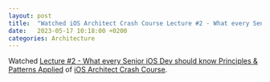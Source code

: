 ```yaml
---
layout: post
title:  "Watched iOS Architect Crash Course Lecture #2 - What every Senior iOS Dev should know Principles & Patterns Applied"
date:   2023-05-17 10:18:00 +0200
categories: Architecture
---
```

Watched [Lecture #2 - What every Senior iOS Dev should know Principles & Patterns Applied](https://s3.eu-central-1.amazonaws.com/com.w7software.myfirsttestbucket/essentialdeveloper.com+iOS+Architect+Crash+Course+Lecture+%232+-+What+every+Senior+iOS+Dev+should+know_+Principles+%26+Patterns+Applied.mp4) of [iOS Architect Crash Course](https://iosacademy.essentialdeveloper.com/p/ios-architect-crash-course-orga0eb/).
